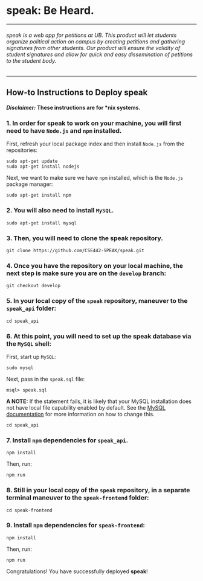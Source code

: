 # speak: Be Heard.
___
###### speak is a web app for petitions at UB. This product will let students organize political action on campus by creating petitions and gathering signatures from other students. Our product will ensure the validity of student signatures and allow for quick and easy dissemination of petitions to the student body.
___

## How-to Instructions to Deploy speak

#### *Disclaimer:* These instructions are for \*nix systems.

### 1. In order for **speak** to work on your machine, you will first need to have `Node.js` and `npm` installed.

First, refresh your local package index and then install `Node.js` from the repositories: 

```
sudo apt-get update
sudo apt-get install nodejs
```

Next, we want to make sure we have `npm` installed, which is the `Node.js` package manager:

```
sudo apt-get install npm
```

### 2. You will also need to install `MySQL`. 

```
sudo apt-get install mysql
```

### 3. Then, you will need to clone the **speak** repository. 

```
git clone https://github.com/CSE442-SPEAK/speak.git
```

### 4. Once you have the repository on your local machine, the next step is make sure you are on the `develop` branch:

```
git checkout develop
```

### 5. In your local copy of the `speak` repository, maneuver to the `speak_api` folder:

```
cd speak_api
```

### 6. At this point, you will need to set up the speak database via the `MySQL` shell:

First, start up `MySQL`:

```
sudo mysql
```

Next, pass in the `speak.sql` file:

```
msql> speak.sql
```

**A NOTE:** If the statement fails, it is likely that your MySQL installation does not have local file capability enabled by default. See the [MySQL documentation](https://dev.mysql.com/doc/refman/5.7/en/load-data-local.html) for more information on how to change this. 

```
cd speak_api
```

### 7. Install `npm` dependencies for `speak_api`.

```
npm install
```

Then, run:

```
npm run
```

### 8. Still in your local copy of the `speak` repository, **in a separate terminal** maneuver to the `speak-frontend` folder:

```
cd speak-frontend
```

### 9. Install `npm` dependencies for `speak-frontend`:

```
npm install
```

Then, run:

```
npm run
```

Congratulations! You have successfully deployed **speak**!

